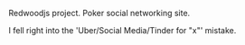 Redwoodjs project.
Poker social networking site.

I fell right into the 'Uber/Social Media/Tinder for "x"' mistake.